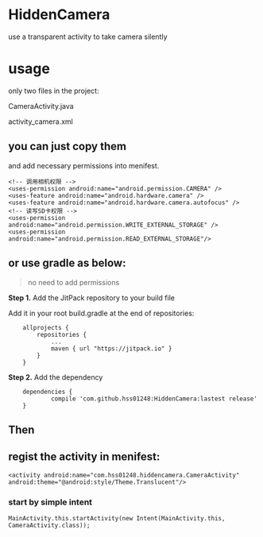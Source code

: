 # HiddenCamera
use a transparent activity to take camera silently



# usage 

only two files in the project: 

CameraActivity.java

activity_camera.xml

## you can just copy them 

and add necessary permissions into menifest.

```
<!-- 调用相机权限 -->
<uses-permission android:name="android.permission.CAMERA" />
<uses-feature android:name="android.hardware.camera" />
<uses-feature android:name="android.hardware.camera.autofocus" />
<!-- 读写SD卡权限 -->
<uses-permission android:name="android.permission.WRITE_EXTERNAL_STORAGE" />
<uses-permission android:name="android.permission.READ_EXTERNAL_STORAGE"/>
```

## or use gradle as below:

> no need to add permissions 

**Step 1.** Add the JitPack repository to your build file

Add it in your root build.gradle at the end of repositories:

```
    allprojects {
        repositories {
            ...
            maven { url "https://jitpack.io" }
        }
    }

```

**Step 2.** Add the dependency

```
    dependencies {
            compile 'com.github.hss01248:HiddenCamera:lastest release'
    }
```







## Then



## regist the activity in menifest:

```
<activity android:name="com.hss01248.hiddencamera.CameraActivity"  android:theme="@android:style/Theme.Translucent"/>
```

### start by simple intent

```
MainActivity.this.startActivity(new Intent(MainActivity.this, CameraActivity.class));
```



